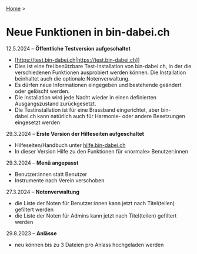 [Home](/) > 

# Neue Funktionen in bin-dabei.ch

12.5.2024  – **Öffentliche Testversion aufgeschaltet**
- [https://test.bin-dabei.ch|https://test.bin-dabei.ch]]
- Dies ist eine frei benützbare Test-Installation von bin-dabei.ch, in der die verschiedenen Funktionen ausprobiert werden können. Die Installation beinhaltet auch die optionale Notenverwaltung.
- Es dürfen neue Informationen eingegeben und bestehende geändert oder gelöscht werden.
- Die Installation wird jede Nacht wieder in einen definierten Ausgangszustand zurückgesetzt.
- Die Testinstallation ist für eine Brassband eingerichtet, aber bin-dabei.ch kann natürlich auch für Harmonie- oder andere Besetzungen eingesetzt werden

29.3.2024 – **Erste Version der Hilfeseiten aufgeschaltet**
- Hilfeseiten/Handbuch unter [hilfe.bin-dabei.ch](https://hilfe.bin-dabei.ch)
- In dieser Version Hilfe zu den Funktionen für «normale» Benutzer:innen

29.3.2024 – **Menü angepasst**
- Benutzer:innen statt Benutzer
- Instrumente nach Verein verschoben

27.3.2024 – **Notenverwaltung**

- die Liste der Noten für Benutzer:innen kann jetzt nach Titel(teilen) gefiltert werden
- die Liste der Noten für Admins kann jetzt nach Titel(teilen) gefiltert werden

  
29.8.2023 – **Anlässe**

- neu können bis zu 3 Dateien pro Anlass hochgeladen werden
